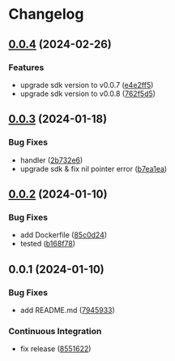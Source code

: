# Changelog

## [0.0.4](https://github.com/tuihub/tuihub-rss/compare/v0.0.3...v0.0.4) (2024-02-26)


### Features

* upgrade sdk version to v0.0.7 ([e4e2ff5](https://github.com/tuihub/tuihub-rss/commit/e4e2ff53e6963267183c17c5645117318d95b711))
* upgrade sdk version to v0.0.8 ([762f5d5](https://github.com/tuihub/tuihub-rss/commit/762f5d54dcc60e84f5ab803b11fee2a22328ece1))

## [0.0.3](https://github.com/tuihub/tuihub-rss/compare/v0.0.2...v0.0.3) (2024-01-18)


### Bug Fixes

* handler ([2b732e6](https://github.com/tuihub/tuihub-rss/commit/2b732e687f9cabc56388fe92f4233ddf1c1c15b9))
* upgrade sdk & fix nil pointer error ([b7ea1ea](https://github.com/tuihub/tuihub-rss/commit/b7ea1ea9d5996df4423217393b7b22c30c03190b))

## [0.0.2](https://github.com/tuihub/tuihub-rss/compare/v0.0.1...v0.0.2) (2024-01-10)


### Bug Fixes

* add Dockerfile ([85c0d24](https://github.com/tuihub/tuihub-rss/commit/85c0d2442eebed82f0282ae56a877a1a5d495186))
* tested ([b168f78](https://github.com/tuihub/tuihub-rss/commit/b168f78ce4d9acd7675c8b4a6c7693d92749d946))

## 0.0.1 (2024-01-10)


### Bug Fixes

* add README.md ([7945933](https://github.com/tuihub/tuihub-rss/commit/794593300dcb478bcd7b49de4a8fefa267363390))


### Continuous Integration

* fix release ([8551622](https://github.com/tuihub/tuihub-rss/commit/8551622701acdb8fe06dc58bef8117952af8b0e1))
